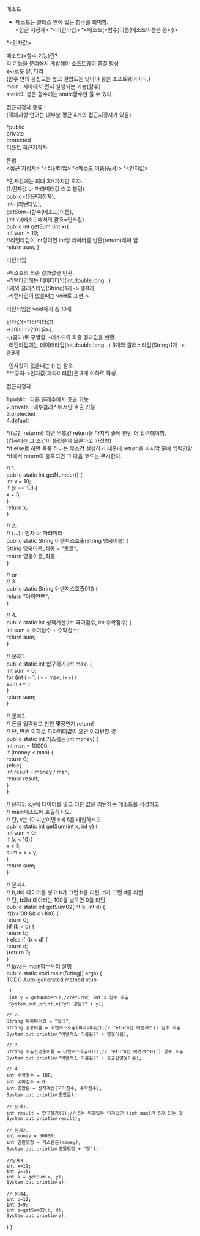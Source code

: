 메소드
- 메소드는 클래스 안에 있는 함수를 의미함.  
<접근 지정자> *<리턴타입> *<메소드(=함수)이름(메소드이름은 동사)> 
  
*<인자값>

메소드(=함수,기능)란?  
각 기능을 분리해서 개발해야 소프트웨어 품질 향상  
ex)로봇 팔, 다리  
(함수 안의 응집도는 높고 결합도는 낮아야 좋은 소프트웨어이다.)  
main : 자바에서 먼저 실행되는 기능(함수)  
static이 붙은 함수에는 static함수만 올 수 있다.  

접근지정자 종류 :  
(객체지향 언어는 대부분 평균 4개의 접근지정자가 있음)  

*public  
private  
protected  
디폴트 접근지정자  

문법  
<접근 지정자> *<리턴타입> *<메소드 이름(동사)> *<인자값>  

*인자값에는 최대 3개까지만 오자.  
(1.인자값 or 파라미터값 라고 불림)  
public=(접근지정자),   
int=(리턴타입),   
getSum=(함수(메소드)이름),  
(int x)(메소드에서의 괄호=인자값)  
public int getSum (int x){  
int sum = 10;  
//리턴타입이 int형이면 int형 데이터를 반환(return)해야 함.  
return sum; }  

리턴타입  

-메소드의 최종 결과값을 반환.  
-리턴타입에는 데이터타입(int,double,long...)  
 8개와 클래스타입(String)1개 -> 총9개  
-리턴타입이 없을때는 void로 표현->   

리턴타입은 void까지 총 10개  

인자값(=파라미터값)    
-데이터 타입이 온다.    
-,(콤마)로 구별함. -메소드의 최종 결과값을 반환.    
-리턴타입에는 데이터타입(int,double,long...) 8개와 클래스타입(String)1개 ->   
총9개  

-인자값이 없을때는 () 빈 괄호    
***규칙->인자값(파라미터값)은 3개 이하로 작성.    

접근지정자  

1.public : 다른 클래수에서 호출 가능  
2.private : 내부클래스에서만 호출 가능  
3.protected  
4.default  

*if로만 return을 하면 무조건 return을 마지막 줄에 한번 더 입력해야함.    
(컴퓨터는 그 조건이 틀렸을지 모른다고 가정함)    
*if else로 하면 둘중 하나는 무조건 실행하기 때문에 return을 마지막 줄에 입력안함.    
*if에서 return이 충족되면 그 다음 코드는 무시한다.    

// 1.  
public static int getNumber() {  
	int x = 10;  
	if (x == 10) {  
		x = 5;  
	}  
	return x;  
}  

// 2.  
// (...) : 인자 or 파라미터  
public static String 어벤져스호출(String 영웅이름) {  
	String 영웅이름_최종 = "토르";  
	return 영웅이름_최종;  
}  

// or  
// 3.  
public static String 어벤져스호출01() {  
	return "아이언맨";  
}  

// 4.  
public static int 성적계산(int 국어점수, int 수학점수) {  
	int sum = 국어점수 + 수학점수;  
	return sum;  
}  

// 문제1.  
public static int 합구하기(int max) {  
	int sum = 0;  
	for (int i = 1; i <= max; i++) {  
		sum += i;  
	}  
	return sum;  
}  

// 문제2.  
// 돈을 입력받고 만원 몇장인지 return!  
// 단, 만원 이하로 파라미터값이 오면 0 리턴할 것  
public static int 거스름돈(int money) {  
	int man = 10000;  
	if (money < man) {  
		return 0;  
	}else{  
	int result = money / man;  
	return result;  
	}  
}  

// 문제3. x,y에 데이터를 넣고 더한 값을 리턴하는 메소드를 작성하고  
// main메소드에 호출하시오.  
// 단, x는 10 미만이면 x에 5를 대입하시오.  
public static int getSum(int x, int y) {  
	int sum = 0;  
	if (x < 10){  
		x = 5;  
	sum = x + y;  
	}  
	return sum;  
}  

// 문제4.  
// b,d에 데이터를 넣고 b가 크면 b를 리턴, d가 크면 d를 리턴  
// 단, b와d 데이터는 100을 넘으면 0을 리턴.  
public static int getSum02(int b, int d) {  
	if(b>100 && d>100) {  
		return 0;  
	}if (b > d) {  
			return b;  
		} else if (b < d) {  
			return d;  
		}return 0;  
}  
// java는 main함수부터 실행  
     public static void main(String[] args) {  
	 TODO Auto-generated method stub  

	 1.  
	 int y = getNumber();//return한 int x 함수 호출  
	 System.out.println("y의 값은?" + y);  

	// 2.  
	String 파라미터값 = "헐크";  
	String 영웅이름 = 어벤져스호출(파라미터값);// return한 어벤져스() 함수 호출  
	System.out.println("어벤져스 이름은?" + 영웅이름);

	// 3.
	String 호출한영웅이름 = 어벤져스호출01();// return한 어벤져스01() 함수 호출
	System.out.println("어벤져스 이름은?" + 호출한영웅이름);

	// 4.
	int 수학점수 = 100;
	int 국어점수 = 0;
	int 총합은 = 성적계산(국어점수, 수학점수);
	System.out.println(총합은);

	// 문제1.
	int result = 합구하기(5);// 5는 위에있는 인자값인 (int max)가 5가 되는 것
	System.out.println(result);

	// 문제2.
	int money = 50000;
	int 만원몇장 = 거스름돈(money);
	System.out.println(만원몇장 + "장");

	//문제3.
	int x=11;
	int y=15;
	int a = getSum(x, y);
	System.out.println(a);

	// 문제4.
	int b=12;
	int d=9;
	int z=getSum02(b, d);
	System.out.println(z);
	
	
	


}
}